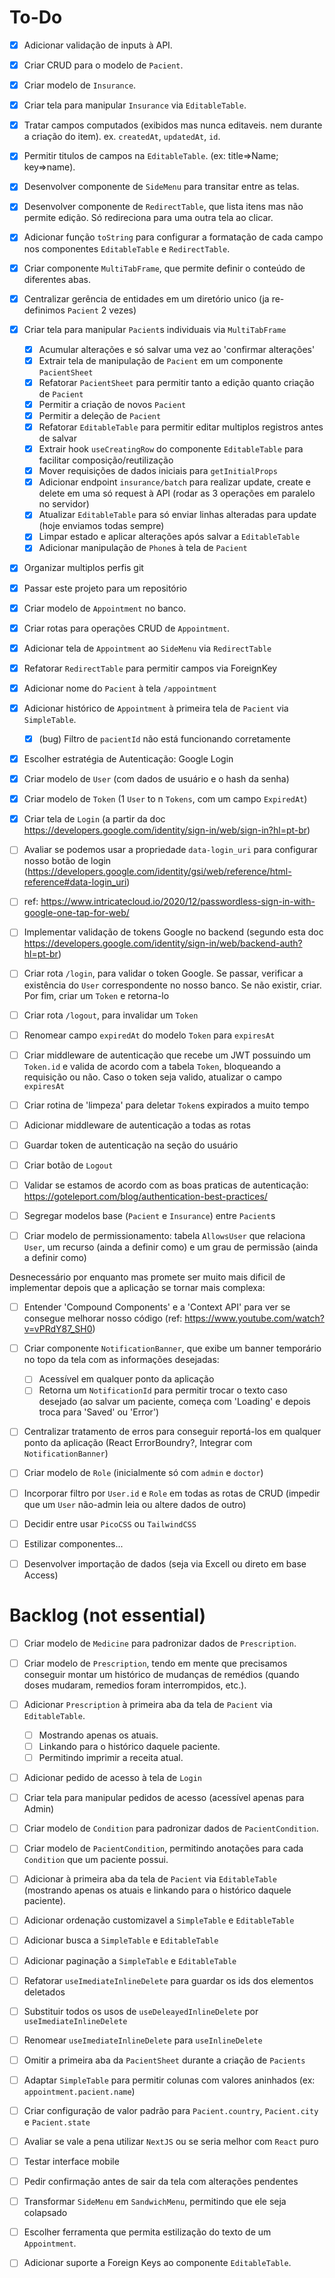 # To-Do

 - [x] Adicionar validação de inputs à API.
 - [x] Criar CRUD para o modelo de `Pacient`.

 - [x] Criar modelo de `Insurance`.
 - [x] Criar tela para manipular `Insurance` via `EditableTable`.
 - [x] Tratar campos computados (exibidos mas nunca editaveis. nem durante a criação do item). ex. `createdAt`, `updatedAt`, `id`.
 - [x] Permitir titulos de campos na `EditableTable`. (ex: title=>Name; key=>name).
 - [x] Desenvolver componente de `SideMenu` para transitar entre as telas.

 - [x] Desenvolver componente de `RedirectTable`, que lista itens mas não permite edição. Só redireciona para uma outra tela ao clicar.
 - [x] Adicionar função `toString` para configurar a formatação de cada campo nos componentes `EditableTable` e `RedirectTable`.

 - [x] Criar componente `MultiTabFrame`, que permite definir o conteúdo de diferentes abas.
 - [x] Centralizar gerência de entidades em um diretório unico (ja re-definimos `Pacient` 2 vezes)
 - [x] Criar tela para manipular `Pacient`s individuais via `MultiTabFrame` 
   - [x] Acumular alterações e só salvar uma vez ao 'confirmar alterações'
   - [x] Extrair tela de manipulação de `Pacient` em um componente `PacientSheet`
   - [x] Refatorar `PacientSheet` para permitir tanto a edição quanto criação de `Pacient`
   - [x] Permitir a criação de novos `Pacient`
   - [x] Permitir a deleção de `Pacient`
   - [x] Refatorar `EditableTable` para permitir editar multiplos registros antes de salvar
    - [x] Extrair hook `useCreatingRow` do componente `EditableTable` para facilitar composição/reutilização
    - [x] Mover requisições de dados iniciais para `getInitialProps`
    - [x] Adicionar endpoint `insurance/batch` para realizar update, create e delete em uma só request à API (rodar as 3 operações em paralelo no servidor)
    - [x] Atualizar `EditableTable` para só enviar linhas alteradas para update (hoje enviamos todas sempre)
    - [x] Limpar estado e aplicar alterações após salvar a `EditableTable`
   - [x] Adicionar manipulação de `Phone`s à tela de `Pacient`

 - [x] Organizar multiplos perfis git
 - [x] Passar este projeto para um repositório

 - [x] Criar modelo de `Appointment` no banco.
 - [x] Criar rotas para operações CRUD de `Appointment`.
 - [x] Adicionar tela de `Appointment` ao `SideMenu` via `RedirectTable`
 - [x] Refatorar `RedirectTable` para permitir campos via ForeignKey
 - [x] Adicionar nome do `Pacient` à tela `/appointment`
 - [x] Adicionar histórico de `Appointment` à primeira tela de `Pacient` via `SimpleTable`.
   -[x] (bug) Filtro de `pacientId` não está funcionando corretamente

 - [x] Escolher estratégia de Autenticação: Google Login
 - [x] Criar modelo de `User` (com dados de usuário e o hash da senha)
 - [x] Criar modelo de `Token` (1 `User` to n `Tokens`, com um campo `ExpiredAt`)
 - [x] Criar tela de `Login` (a partir da doc https://developers.google.com/identity/sign-in/web/sign-in?hl=pt-br)
 - [ ] Avaliar se podemos usar a propriedade `data-login_uri` para configurar nosso botão de login (https://developers.google.com/identity/gsi/web/reference/html-reference#data-login_uri)
 - [ ] ref: https://www.intricatecloud.io/2020/12/passwordless-sign-in-with-google-one-tap-for-web/
 - [ ] Implementar validação de tokens Google no backend (segundo esta doc https://developers.google.com/identity/sign-in/web/backend-auth?hl=pt-br)
 - [ ] Criar rota `/login`, para validar o token Google. Se passar, verificar a existência do `User` correspondente no nosso banco. Se não existir, criar. Por fim, criar um `Token` e retorna-lo
 - [ ] Criar rota `/logout`, para invalidar um `Token`
 - [ ] Renomear campo `expiredAt` do modelo `Token` para `expiresAt`
 - [ ] Criar middleware de autenticação que recebe um JWT possuindo um `Token.id` e valida de acordo com a tabela `Token`, bloqueando a requisição ou não. Caso o token seja valido, atualizar o campo `expiresAt`
 - [ ] Criar rotina de 'limpeza' para deletar `Token`s expirados a muito tempo
 - [ ] Adicionar middleware de autenticação a todas as rotas
 - [ ] Guardar token de autenticação na seção do usuário
 - [ ] Criar botão de `Logout`
 - [ ] Validar se estamos de acordo com as boas praticas de autenticação: https://goteleport.com/blog/authentication-best-practices/

 - [ ] Segregar modelos base (`Pacient` e `Insurance`) entre `Pacient`s
 - [ ] Criar modelo de permissionamento: tabela `AllowsUser` que relaciona `User`, um recurso (ainda a definir como) e um grau de permissão (ainda a definir como)

Desnecessário por enquanto mas promete ser muito mais dificil de implementar depois que a aplicação se tornar mais complexa:
 - [ ] Entender 'Compound Components' e a 'Context API' para ver se consegue melhorar nosso código (ref: https://www.youtube.com/watch?v=vPRdY87_SH0)

 - [ ] Criar componente `NotificationBanner`, que exibe um banner temporário no topo da tela com as informações desejadas:
   - [ ] Acessível em qualquer ponto da aplicação
   - [ ] Retorna um `NotificationId` para permitir trocar o texto caso desejado (ao salvar um paciente, começa com 'Loading' e depois troca para 'Saved' ou 'Error')

 - [ ] Centralizar tratamento de erros para conseguir reportá-los em qualquer ponto da aplicação (React ErrorBoundry?, Integrar com `NotificationBanner`)

 - [ ] Criar modelo de `Role` (inicialmente só com `admin` e `doctor`)
 - [ ] Incorporar filtro por `User.id` e `Role` em todas as rotas de CRUD (impedir que um `User` não-admin leia ou altere dados de outro)
 
 - [ ] Decidir entre usar `PicoCSS` ou `TailwindCSS`
 - [ ] Estilizar componentes...

 - [ ] Desenvolver importação de dados (seja via Excell ou direto em base Access)
 


# Backlog (not essential)
 - [ ] Criar modelo de `Medicine` para padronizar dados de `Prescription`.
 - [ ] Criar modelo de `Prescription`, tendo em mente que precisamos conseguir montar um histórico de mudanças de remédios (quando doses mudaram, remedios foram interrompidos, etc.).
 - [ ] Adicionar `Prescription` à primeira aba da tela de `Pacient` via `EditableTable`.
   - [ ] Mostrando apenas os atuais.
   - [ ] Linkando para o histórico daquele paciente.
   - [ ] Permitindo imprimir a receita atual.

 - [ ] Adicionar pedido de acesso à tela de `Login`
 - [ ] Criar tela para manipular pedidos de acesso (acessível apenas para Admin)

 - [ ] Criar modelo de `Condition` para padronizar dados de `PacientCondition`.
 - [ ] Criar modelo de `PacientCondition`, permitindo anotações para cada `Condition` que um paciente possui.
 - [ ] Adicionar à primeira aba da tela de `Pacient` via `EditableTable` (mostrando apenas os atuais e linkando para o histórico daquele paciente).

 - [ ] Adicionar ordenação customizavel a `SimpleTable` e `EditableTable`
 - [ ] Adicionar busca a `SimpleTable` e `EditableTable`
 - [ ] Adicionar paginação a `SimpleTable` e `EditableTable`

 - [ ] Refatorar `useImediateInlineDelete` para guardar os ids dos elementos deletados
 - [ ] Substituir todos os usos de `useDeleayedInlineDelete` por `useImediateInlineDelete`
 - [ ] Renomear `useImediateInlineDelete` para `useInlineDelete`

 - [ ] Omitir a primeira aba da `PacientSheet` durante a criação de `Pacients`
 - [ ] Adaptar `SimpleTable` para permitir colunas com valores aninhados (ex: `appointment.pacient.name`)
 - [ ] Criar configuração de valor padrão para `Pacient.country`, `Pacient.city` e `Pacient.state`
 - [ ] Avaliar se vale a pena utilizar `NextJS` ou se seria melhor com `React` puro
 - [ ] Testar interface mobile
 - [ ] Pedir confirmação antes de sair da tela com alterações pendentes
 - [ ] Transformar `SideMenu` em `SandwichMenu`, permitindo que ele seja colapsado
 - [ ] Escolher ferramenta que permita estilização do texto de um `Appointment`.
 - [ ] Adicionar suporte a Foreign Keys ao componente `EditableTable`.
